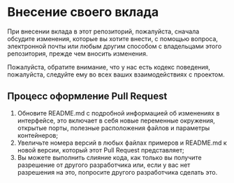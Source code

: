 # Внесение своего вклада

При внесении вклада в этот репозиторий, пожалуйста, сначала обсудите изменения, которые вы хотите внести, с помощью 
вопроса, электронной почты или любым другим способом с владельцами этого репозитория, прежде чем вносить изменения.

Пожалуйста, обратите внимание, что у нас есть кодекс поведения, пожалуйста, следуйте ему во всех ваших взаимодействиях 
с проектом.

## Процесс оформление Pull Request

1. Обновите README.md с подробной информацией об изменениях в интерфейсе, это включает в себя новые переменные 
окружения, открытые порты, полезные расположения файлов и параметры контейнеров;
2. Увеличьте номера версий в любых файлах примеров и README.md к новой версии, который этот Pull Request представляет;
3. Вы можете выполнить слияние кода, как только вы получите разрешение от другого разработчика или, если у вас нет
разрешения на это, попросите другого разработчика сделать это.